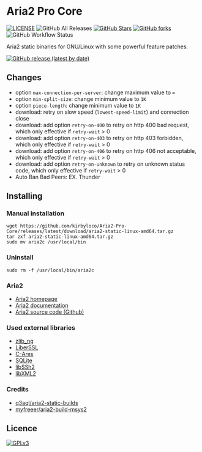 # Aria2 Pro Core

[![LICENSE](https://img.shields.io/github/license/kirbyloco/Aria2-Pro-Core?style=flat-square)](https://github.com/kirbyloco/Aria2-Pro-Core/blob/master/LICENSE)
![GitHub All Releases](https://img.shields.io/github/downloads/kirbyloco/Aria2-Pro-Core/total?label=Downlaods&style=flat-square&color=red)
[![GitHub Stars](https://img.shields.io/github/stars/kirbyloco/Aria2-Pro-Core.svg?style=flat-square&label=Stars&logo=github)](https://github.com/kirbyloco/Aria2-Pro-Core/stargazers)
[![GitHub forks](https://img.shields.io/github/forks/kirbyloco/Aria2-Pro-Core.svg?style=flat-square&label=Forks&logo=github)](https://github.com/kirbyloco/Aria2-Pro-Core/fork)
![GitHub Workflow Status](https://img.shields.io/github/workflow/status/kirbyloco/Aria2-Pro-Core/Aria2%20Builder?label=Actions&logo=github&style=flat-square)

Aria2 static binaries for GNU/Linux with some powerful feature patches.

[![GitHub release (latest by date)](https://img.shields.io/github/v/release/kirbyloco/Aria2-Pro-Core?style=for-the-badge)](https://github.com/kirbyloco/Aria2-Pro-Core/releases/latest)

## Changes

* option `max-connection-per-server`: change maximum value to `∞`
* option `min-split-size`: change minimum value to `1K`
* option `piece-length`: change minimum value to `1K`
* download: retry on slow speed (`lowest-speed-limit`) and connection close
* download: add option `retry-on-400` to retry on http 400 bad request, which only effective if `retry-wait` > 0
* download: add option `retry-on-403` to retry on http 403 forbidden, which only effective if `retry-wait` > 0
* download: add option `retry-on-406` to retry on http 406 not acceptable, which only effective if `retry-wait` > 0
* download: add option `retry-on-unknown` to retry on unknown status code, which only effective if `retry-wait` > 0
* Auto Ban Bad Peers: EX. Thunder

## Installing

### Manual installation
```shell
wget https://github.com/kirbyloco/Aria2-Pro-Core/releases/latest/download/aria2-static-linux-amd64.tar.gz
tar zxf aria2-static-linux-amd64.tar.gz
sudo mv aria2c /usr/local/bin
```

### Uninstall
```shell
sudo rm -f /usr/local/bin/aria2c
```

### Aria2

* [Aria2 homepage](https://aria2.github.io/)
* [Aria2 documentation](https://aria2.github.io/manual/en/html/)
* [Aria2 source code (Github)](https://github.com/aria2/aria2)

### Used external libraries

* [zlib_ng](https://github.com/zlib-ng/zlib-ng/)
* [LiberSSL](https://www.libressl.org/)
* [C-Ares](http://c-ares.haxx.se/)
* [SQLite](http://www.sqlite.org/)
* [libSSh2](http://www.libssh2.org/)
* [libXML2](https://gitlab.gnome.org/GNOME/libxml2)

### Credits

* [q3aql/aria2-static-builds](https://github.com/q3aql/aria2-static-builds)
* [myfreeer/aria2-build-msys2](https://github.com/myfreeer/aria2-build-msys2)

## Licence

[![GPLv3](https://www.gnu.org/graphics/gplv3-127x51.png)](https://github.com/P3TERX/Aria2-Pro-Core/blob/master/LICENSE)

